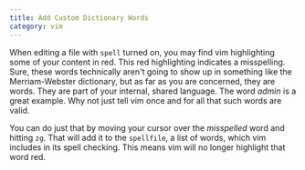```yaml
---
title: Add Custom Dictionary Words
category: vim
---
```


When editing a file with `spell` turned on, you may find vim highlighting
some of your content in red. This red highlighting indicates a misspelling.
Sure, these words technically aren't going to show up in something like the
Merriam-Webster dictionary, but as far as you are concerned, they are words.
They are part of your internal, shared language. The word *admin* is a great
example. Why not just tell vim once and for all that such words are valid.

You can do just that by moving your cursor over the *misspelled* word and
hitting `zg`. That will add it to the `spellfile`, a list of words, which
vim includes in its spell checking. This means vim will no longer highlight
that word red.
